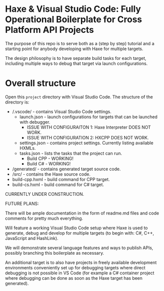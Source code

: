 # Haxe & Visual Studio Code: Fully Operational Boilerplate for Cross Platform API Projects

The purpose of this repo is to serve both as a (step by step) tutorial and a starting point for anybody developing with Haxe for multiple targets.

The design philosophy is to have separate build tasks for each target, including multiple ways to debug that target via launch configurations.

# Overall structure

Open this `project` directory with Visual Studio Code. The structure of the directory is:
- /.vscode/ - contains Visual Studio Code settings. 
  - launch.json - launch configurations for targets that can be launched with debugger.
    - ISSUE WITH CONFIGURAITON 1: Haxe Interpreter DOES NOT WORK.
    - ISSUE WITH CONFIGURATION 2: HXCPP DOES NOT WORK.
  - settings.json - contains project settings. Currently listing available HXMLs.
  - tasks.json - lists the tasks that the project can run.
    - Build CPP - WORKING!
    - Build C# - WORKING!
- /generated/ - contains generated target source code.
- /src/ - contains the Haxe source code.
- build-cpp.hxml - build command for CPP target.
- build-cs.hxml - build command for C# target.

CURRENTLY UNDER CONSTRUCTION.

FUTURE PLANS:

There will be ample documentation in the form of readme.md files and code comments for pretty much everything.

Will feature a working Visual Studio Code setup where Haxe is used to generate, debug and develop for multiple targets (to begin with: C#, C++, JavaScript and HashLink).

We will demonstrate several language features and ways to publish APIs, possibly branching this boilerplate as necessary.

An additional target is to also have projects in freely available development environments conveniently set up for debugging targets where direct debugging is not possible in VS Code (for example a C# container project where debugging can be done as soon as the Haxe target has been generated).
